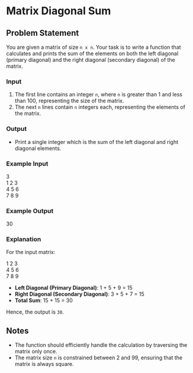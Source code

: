 # Matrix Diagonal Sum

## Problem Statement

You are given a matrix of size `n x n`. Your task is to write a function that calculates and prints the sum of the elements on both the left diagonal (primary diagonal) and the right diagonal (secondary diagonal) of the matrix.

### Input

1. The first line contains an integer `n`, where `n` is greater than 1 and less than 100, representing the size of the matrix.
2. The next `n` lines contain `n` integers each, representing the elements of the matrix.

### Output

- Print a single integer which is the sum of the left diagonal and right diagonal elements.

### Example Input

3<br>
1 2 3<br>
4 5 6<br>
7 8 9<br>


### Example Output

30


### Explanation

For the input matrix:

1 2 3<br>
4 5 6<br>
7 8 9<br>


- **Left Diagonal (Primary Diagonal)**: 1 + 5 + 9 = 15
- **Right Diagonal (Secondary Diagonal)**: 3 + 5 + 7 = 15
- **Total Sum**: 15 + 15 = 30

Hence, the output is `30`.

## Notes

- The function should efficiently handle the calculation by traversing the matrix only once.
- The matrix size `n` is constrained between 2 and 99, ensuring that the matrix is always square.
